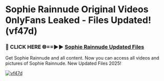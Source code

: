 # Sophie Rainnude Original Videos 0nlyFans Leaked - Files Updated! (vf47d)

<h3>🔴 CLICK HERE 🌐==►► <a href="https://tinyurl.com/y5r63du9" rel="nofollow">Sophie Rainnude Updated Files</a></h3>

Get Sophie Rainnude and all content. Now you can access all videos and pictures of Sophie Rainnude. New Updated Files 2025!

[![vf47d](https://i.imgur.com/UVo9nyh.gif)](https://tinyurl.com/y5r63du9)